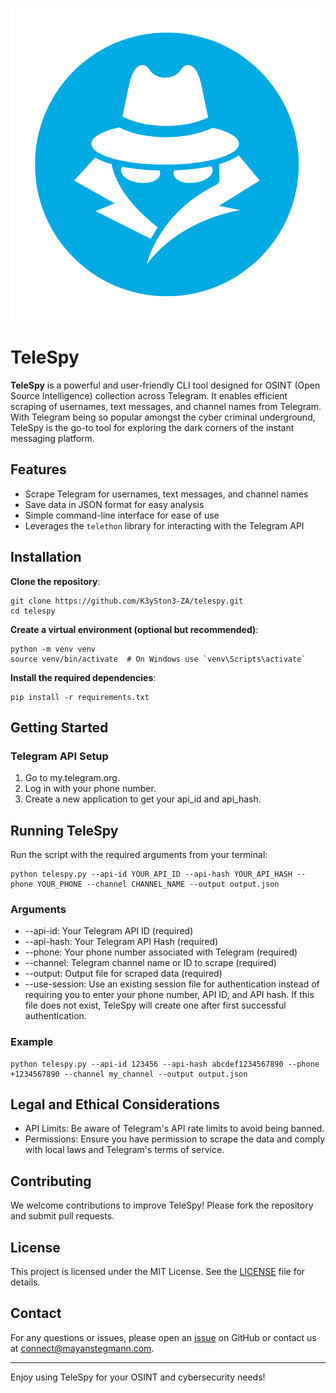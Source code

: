 ![TeleSpy Logo](https://github.com/K3ySton3-ZA/TeleSpy/raw/main/TeleSpy.png)

# TeleSpy

**TeleSpy** is a powerful and user-friendly CLI tool designed for OSINT (Open Source Intelligence) collection across Telegram. It enables efficient scraping of usernames, text messages, and channel names from Telegram. With Telegram being so popular amongst the cyber criminal underground, TeleSpy is the go-to tool for exploring the dark corners of the instant messaging platform.

## Features

- Scrape Telegram for usernames, text messages, and channel names
- Save data in JSON format for easy analysis
- Simple command-line interface for ease of use
- Leverages the `telethon` library for interacting with the Telegram API

## Installation

**Clone the repository**:
  
   ```
   git clone https://github.com/K3ySton3-ZA/telespy.git
   cd telespy
   ```
**Create a virtual environment (optional but recommended)**:

```
python -m venv venv
source venv/bin/activate  # On Windows use `venv\Scripts\activate`
```

**Install the required dependencies**:

```
pip install -r requirements.txt
```

## Getting Started
### Telegram API Setup
1. Go to my.telegram.org.
2. Log in with your phone number.
3. Create a new application to get your api_id and api_hash.

## Running TeleSpy
Run the script with the required arguments from your terminal:

```
python telespy.py --api-id YOUR_API_ID --api-hash YOUR_API_HASH --phone YOUR_PHONE --channel CHANNEL_NAME --output output.json
```

### Arguments
- --api-id: Your Telegram API ID (required)
- --api-hash: Your Telegram API Hash (required)
- --phone: Your phone number associated with Telegram (required)
- --channel: Telegram channel name or ID to scrape (required)
- --output: Output file for scraped data (required)
- --use-session: Use an existing session file for authentication instead of requiring you to enter your phone number, API ID, and API hash. If this file does not exist, TeleSpy will create one after first successful authentication.

### Example
```
python telespy.py --api-id 123456 --api-hash abcdef1234567890 --phone +1234567890 --channel my_channel --output output.json
```

## Legal and Ethical Considerations
- API Limits: Be aware of Telegram's API rate limits to avoid being banned.
- Permissions: Ensure you have permission to scrape the data and comply with local laws and Telegram's terms of service.

## Contributing
We welcome contributions to improve TeleSpy! Please fork the repository and submit pull requests.

## License
This project is licensed under the MIT License. See the [LICENSE](LICENSE) file for details.

## Contact
For any questions or issues, please open an [issue](https://github.com/K3ySton3-ZA/TeleSpy/issues) on GitHub or contact us at connect@mayanstegmann.com.

---
Enjoy using TeleSpy for your OSINT and cybersecurity needs!


